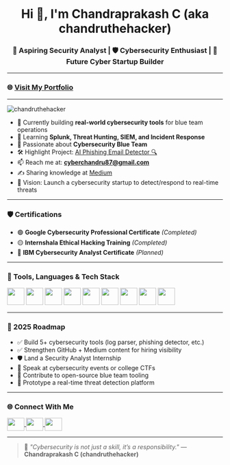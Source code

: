 <h1 align="center">Hi 👋, I'm Chandraprakash C (aka chandruthehacker)</h1>
<h3 align="center">🔐 Aspiring Security Analyst | 🛡️ Cybersecurity Enthusiast | 🚀 Future Cyber Startup Builder</h3>

---

### 🌐 [Visit My Portfolio](https://chandruthehacker.github.io/)

---

<p align="left">
  <img src="https://komarev.com/ghpvc/?username=chandruthehacker&label=Profile%20views&color=0e75b6&style=flat" alt="chandruthehacker" />
</p>

- 🔭 Currently building **real-world cybersecurity tools** for blue team operations  
- 🌱 Learning **Splunk, Threat Hunting, SIEM, and Incident Response**  
- 🧠 Passionate about **Cybersecurity Blue Team**  
- 🛠️ Highlight Project: [AI Phishing Email Detector 🔍](https://github.com/chandruthehacker/phishing-email-detector)  
- 📫 Reach me at: **cyberchandru87@gmail.com**  
- ✍️ Sharing knowledge at [Medium](https://medium.com/@cyberchandru87)  
- 🎯 Vision: Launch a cybersecurity startup to detect/respond to real-time threats  

---

### 🛡️ Certifications

- 🟢 **Google Cybersecurity Professional Certificate** *(Completed)*  
- 🟡 **Internshala Ethical Hacking Training** *(Completed)*  
- 🔵 **IBM Cybersecurity Analyst Certificate** *(Planned)*

---

### 🧰 Tools, Languages & Tech Stack

<p align="left">
  <img src="https://cdn.jsdelivr.net/gh/devicons/devicon/icons/python/python-original.svg" width="40" height="40"/>
  <img src="https://cdn.jsdelivr.net/gh/devicons/devicon/icons/linux/linux-original.svg" width="40" height="40"/>
  <img src="https://cdn.jsdelivr.net/gh/devicons/devicon/icons/bash/bash-original.svg" width="40" height="40"/>
  <img src="https://cdn.jsdelivr.net/gh/devicons/devicon/icons/mysql/mysql-original.svg" width="40" height="40"/>
  <img src="https://cdn.jsdelivr.net/gh/devicons/devicon/icons/git/git-original.svg" width="40" height="40"/>
  <img src="https://www.vectorlogo.zone/logos/w3_html5/w3_html5-icon.svg" width="40" height="40"/>
  <img src="https://www.vectorlogo.zone/logos/w3_css/w3_css-icon.svg" width="40" height="40"/>
  <img src="https://www.vectorlogo.zone/logos/wireshark/wireshark-icon.svg" width="40" height="40"/>
  <img src="https://www.vectorlogo.zone/logos/nmap/nmap-icon.svg" width="40" height="40"/>
</p>


---

### 🎯 2025 Roadmap

- ✅ Build 5+ cybersecurity tools (log parser, phishing detector, etc.)  
- ✅ Strengthen GitHub + Medium content for hiring visibility  
- 🛡️ Land a Security Analyst Internship  
- 🎤 Speak at cybersecurity events or college CTFs  
- 🔧 Contribute to open-source blue team tooling  
- 🚀 Prototype a real-time threat detection platform  

---

### 🌐 Connect With Me

<p align="left">
  <a href="https://linkedin.com/in/chandraprakash87" target="blank">
    <img align="center" src="https://raw.githubusercontent.com/rahuldkjain/github-profile-readme-generator/master/src/images/icons/Social/linked-in-alt.svg" height="30" width="40" />
  </a>
  <a href="https://medium.com/@cyberchandru87" target="blank">
    <img align="center" src="https://raw.githubusercontent.com/rahuldkjain/github-profile-readme-generator/master/src/images/icons/Social/medium.svg" height="30" width="40" />
  </a>
  <a href="https://www.instagram.com/chandru_the_hacker" target="blank">
    <img align="center" src="https://raw.githubusercontent.com/rahuldkjain/github-profile-readme-generator/master/src/images/icons/Social/instagram.svg" height="30" width="40" />
  </a>
</p>

---

> 🔐 *"Cybersecurity is not just a skill, it’s a responsibility."* — **Chandraprakash C (chandruthehacker)**
